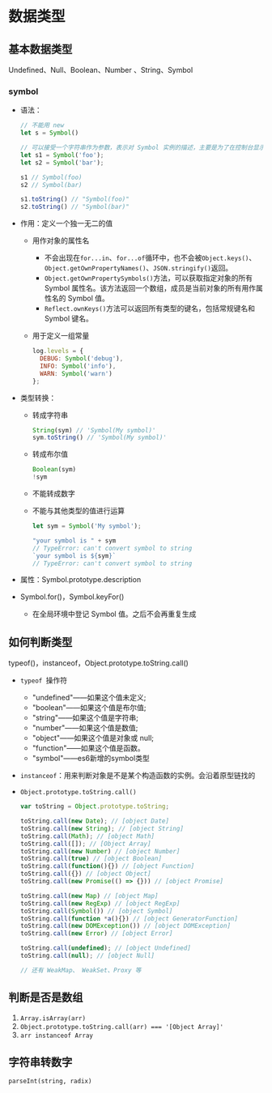 # 数据类型

## 基本数据类型

Undefined、Null、Boolean、Number 、String、Symbol

### symbol

- 语法：

  ```javascript
  // 不能用 new
  let s = Symbol()
  
  // 可以接受一个字符串作为参数，表示对 Symbol 实例的描述，主要是为了在控制台显示，或者转为字符串时，比较容易区分。
  let s1 = Symbol('foo');
  let s2 = Symbol('bar');
  
  s1 // Symbol(foo)
  s2 // Symbol(bar)
  
  s1.toString() // "Symbol(foo)"
  s2.toString() // "Symbol(bar)"
  ```

- 作用：定义一个独一无二的值

  - 用作对象的属性名

    - 不会出现在`for...in`、`for...of`循环中，也不会被`Object.keys()`、`Object.getOwnPropertyNames()`、`JSON.stringify()`返回。
    - `Object.getOwnPropertySymbols()`方法，可以获取指定对象的所有 Symbol 属性名。该方法返回一个数组，成员是当前对象的所有用作属性名的 Symbol 值。
    - `Reflect.ownKeys()`方法可以返回所有类型的键名，包括常规键名和 Symbol 键名。

  - 用于定义一组常量

    ```javascript
    log.levels = {
      DEBUG: Symbol('debug'),
      INFO: Symbol('info'),
      WARN: Symbol('warn')
    };
    ```

- 类型转换：

  - 转成字符串

    ```javascript
    String(sym) // 'Symbol(My symbol)'
    sym.toString() // 'Symbol(My symbol)'
    ```

  - 转成布尔值

    ```javascript
    Boolean(sym)
    !sym
    ```

  - 不能转成数字

  - 不能与其他类型的值进行运算

    ```javascript
    let sym = Symbol('My symbol');
    
    "your symbol is " + sym
    // TypeError: can't convert symbol to string
    `your symbol is ${sym}`
    // TypeError: can't convert symbol to string
    ```

- 属性：Symbol.prototype.description
- Symbol.for()，Symbol.keyFor()
  
  - 在全局环境中登记 Symbol 值。之后不会再重复生成

## 如何判断类型

typeof()，instanceof，Object.prototype.toString.call()

- `typeof `操作符

  - "undefined"——如果这个值未定义; 
  - "boolean"——如果这个值是布尔值; 
  - "string"——如果这个值是字符串;
  - "number"——如果这个值是数值;
  - "object"——如果这个值是对象或 null; 
  - "function"——如果这个值是函数。
  - "symbol"——es6新增的symbol类型

- `instanceof`：用来判断对象是不是某个构造函数的实例。会沿着原型链找的

- `Object.prototype.toString.call()`

  ```js
  var toString = Object.prototype.toString;
  
  toString.call(new Date); // [object Date]
  toString.call(new String); // [object String]
  toString.call(Math); // [object Math]
  toString.call([]); // [Object Array]
  toString.call(new Number) // [object Number]
  toString.call(true) // [object Boolean]
  toString.call(function(){}) // [object Function]
  toString.call({}) // [object Object]
  toString.call(new Promise(() => {})) // [object Promise]
  
  toString.call(new Map) // [object Map]
  toString.call(new RegExp) // [object RegExp]
  toString.call(Symbol()) // [object Symbol]
  toString.call(function *a(){}) // [object GeneratorFunction]
  toString.call(new DOMException()) // [object DOMException]
  toString.call(new Error) // [object Error]
  
  toString.call(undefined); // [object Undefined]
  toString.call(null); // [object Null]
  
  // 还有 WeakMap、 WeakSet、Proxy 等
  ```

## 判断是否是数组

1. `Array.isArray(arr)`
2. `Object.prototype.toString.call(arr) === '[Object Array]' `
3. `arr instanceof Array`



## 字符串转数字

`parseInt(string, radix)`